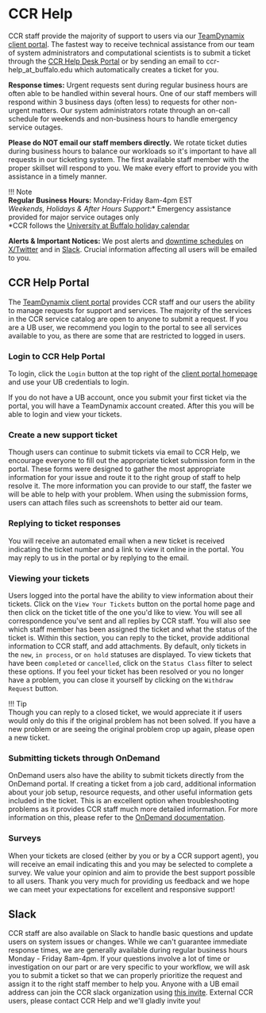 # CCR Help  

CCR staff provide the majority of support to users via our [TeamDynamix client portal](https://ubuffalo.teamdynamix.com/TDClient/55/Portal/Home/).  The fastest way to receive technical assistance from our team of system administrators and computational scientists is to submit a ticket through the [CCR Help Desk Portal](https://ubuffalo.teamdynamix.com/TDClient/55/Portal/Home/) or by sending an email to ccr-help_at_buffalo.edu which automatically creates a ticket for you.

**Response times:**  Urgent requests sent during regular business hours are often able to be handled within several hours. One of our staff members will respond within 3 business days (often less) to requests for other non-urgent matters. Our system administrators rotate through an on-call schedule for weekends and non-business hours to handle emergency service outages.

**Please do NOT email our staff members directly.**  We rotate ticket duties during business hours to balance our workloads so it's important to have all requests in our ticketing system.  The first available staff member with the proper skillset will respond to you.  We make every effort to provide you with assistance in a timely manner.  

!!! Note     
    **Regular Business Hours:** Monday-Friday 8am-4pm EST   
    **Weekends, Holidays* & After Hours Support:** Emergency assistance provided for major service outages only  
    *CCR follows the [University at Buffalo holiday calendar](https://www.buffalo.edu/administrative-services/ub-calendar.html)   

**Alerts & Important Notices:** We post alerts and [downtime schedules](changelogs/2025-downtime-schedule.md) on [X/Twitter](https://twitter.com/ubccr) and in [Slack](#slack).  Crucial information affecting all users will be emailed to you.


## CCR Help Portal  

The [TeamDynamix client portal](https://ubuffalo.teamdynamix.com/TDClient/55/Portal/Home/) provides CCR staff and our users the ability to manage requests for support and services. The majority of the services in the CCR service catalog are open to anyone to submit a request.  If you are a UB user, we recommend you login to the portal to see all services available to you, as there are some that are restricted to logged in users. 


### Login to CCR Help Portal  

To login, click the `Login` button at the top right of the [client portal homepage](https://ubuffalo.teamdynamix.com/TDClient/55/Portal/Home/) and use your UB credentials to login.  

If you do not have a UB account, once you submit your first ticket via the portal, you will have a TeamDynamix account created. After this you will be able to login and view your tickets.  


### Create a new support ticket  

Though users can continue to submit tickets via email to CCR Help, we encourage everyone to fill out the appropriate ticket submission form in the portal.  These forms were designed to gather the most appropriate information for your issue and route it to the right group of staff to help resolve it.  The more information you can provide to our staff, the faster we will be able to help with your problem.  When using the submission forms, users can attach files such as screenshots to better aid our team.  


### Replying to ticket responses  

 You will receive an automated email when a new ticket is received indicating the ticket number and a link to view it online in the portal.  You may reply to us in the portal or by replying to the email.  

### Viewing your tickets  

Users logged into the portal have the ability to view information about their tickets.  Click on the `View Your Tickets` button on the portal home page and then click on the ticket title of the one you'd like to view.  You will see all correspondence you've sent and all replies by CCR staff.  You will also see which staff member has been assigned the ticket and what the status of the ticket is.  Within this section, you can reply to the ticket, provide additional information to CCR staff, and add attachments.  By default, only tickets in the `new`, `in process`, or `on hold` statuses are displayed.  To view tickets that have been `completed` or `cancelled`, click on the `Status Class` filter to select these options.  If you feel your ticket has been resolved or you no longer have a problem, you can close it yourself by clicking on the `Withdraw Request` button.  

!!! Tip  
    Though you can reply to a closed ticket, we would appreciate it if users would only do this if the original problem has not been solved.  If you have a new problem or are seeing the original problem crop up again, please open a new ticket.  


### Submitting tickets through OnDemand  

OnDemand users also have the ability to submit tickets directly from the OnDemand portal.  If creating a ticket from a job card, additional information about your job setup, resource requests, and other useful information gets included in the ticket.  This is an excellent option when troubleshooting problems as it provides CCR staff much more detailed information.  For more information on this, please refer to the [OnDemand documentation](portals/ood.md#help).


### Surveys  

When your tickets are closed (either by you or by a CCR support agent), you will receive an email indicating this and you may be selected to complete a survey.  We value your opinion and aim to provide the best support possible to all users.  Thank you very much for providing us feedback and we hope we can meet your expectations for excellent and responsive support!  

## Slack  

CCR staff are also available on Slack to handle basic questions and update users on system issues or changes.  While we can't guarantee immediate response times, we are generally available during regular business hours Monday - Friday 8am-4pm.  If your questions involve a lot of time or investigation on our part or are very specific to your workflow, we will ask you to submit a ticket so that we can properly prioritize the request and assign it to the right staff member to help you.  Anyone with a UB email address can join the CCR slack organization using [this invite](https://join.slack.com/t/ubccr-help/shared_invite/zt-qt0clqap-9TsWK~DRL26lGgPRDYfWfA).  External CCR users, please contact CCR Help and we'll gladly invite you!  
